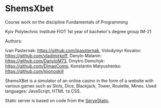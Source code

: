 # ShemsXbet
Course work on the discipline Fundamentals of Programming

Kyiv Polytechnic Institute FIOT 1st year of bachelor's degree group IM-21

Authors:

Ivan Pasternak: https://github.com/ipassternak,
Volodymyr Kovalov: https://github.com/vladimirkoff,
Danylo Malanin: https://github.com/DanyloM73,
Dmytro Demchyk: https://github.com/DimasComp,
Konstantin Matyushenko: https://github.com/jojonoskill

ShemsXBet is a simulator of an online casino in the form of a website with various games such as Slots, Dice, Blackjack, Tower, Roulette, Mines.
Used languages: JavaScript, HTML та CSS.

Static server is based on code from the [ServeStatic](https://github.com/HowProgrammingWorks/ServeStatic). 
